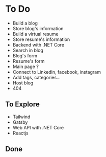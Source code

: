 # To Do

- Build a blog
- Store blog's information
- Build a virtual resume
- Store resume's information
- Backend with .NET Core
- Search in blog
- Blog's form
- Resume's form
- Main page ?
- Connect to LinkedIn, facebook, instagram
- Add tags, categories...
- Host blog
- 404

## To Explore

- Tailwind
- Gatsby
- Web API with .NET Core
- Reactjs

## Done
